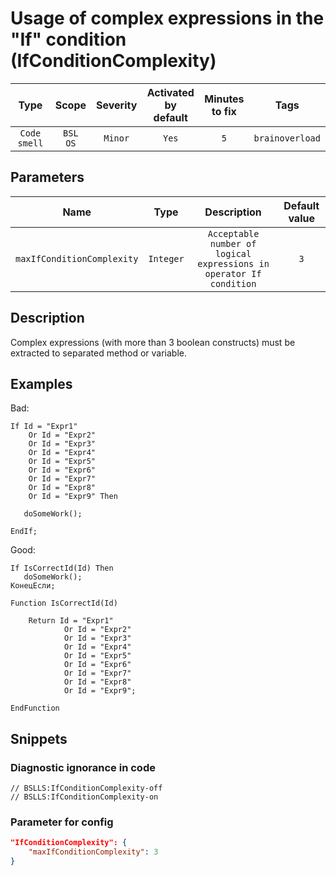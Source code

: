# Usage of complex expressions in the "If" condition (IfConditionComplexity)

|     Type     |        Scope        | Severity |    Activated<br>by default    |    Minutes<br>to fix    |      Tags       |
|:------------:|:-------------------:|:--------:|:-----------------------------:|:-----------------------:|:---------------:|
| `Code smell` |    `BSL`<br>`OS`    | `Minor`  |             `Yes`             |           `5`           | `brainoverload` |

## Parameters


|            Name            |   Type    |                             Description                             | Default value |
|:--------------------------:|:---------:|:-------------------------------------------------------------------:|:-------------:|
| `maxIfConditionComplexity` | `Integer` | `Acceptable number of logical expressions in operator If condition` |      `3`      |
<!-- Блоки выше заполняются автоматически, не трогать -->
## Description

Complex expressions (with more than 3 boolean constructs) must be extracted to separated method or variable.

## Examples

Bad:

```bsl
If Id = "Expr1"
    Or Id = "Expr2"
    Or Id = "Expr3"
    Or Id = "Expr4"
    Or Id = "Expr5"
    Or Id = "Expr6"
    Or Id = "Expr7"
    Or Id = "Expr8"
    Or Id = "Expr9" Then

   doSomeWork();

EndIf; 
```

Good:

```bsl
If IsCorrectId(Id) Then
   doSomeWork();
КонецЕсли;

Function IsCorrectId(Id)

    Return Id = "Expr1"
            Or Id = "Expr2"
            Or Id = "Expr3"
            Or Id = "Expr4"
            Or Id = "Expr5"
            Or Id = "Expr6"
            Or Id = "Expr7"
            Or Id = "Expr8"
            Or Id = "Expr9";

EndFunction
```

## Snippets

<!-- Блоки ниже заполняются автоматически, не трогать -->
### Diagnostic ignorance in code

```bsl
// BSLLS:IfConditionComplexity-off
// BSLLS:IfConditionComplexity-on
```

### Parameter for config

```json
"IfConditionComplexity": {
    "maxIfConditionComplexity": 3
}
```
